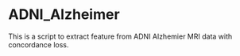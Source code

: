 # ADNI_Alzheimer

This is a script to extract feature from ADNI Alzhemier MRI data with concordance loss. 
